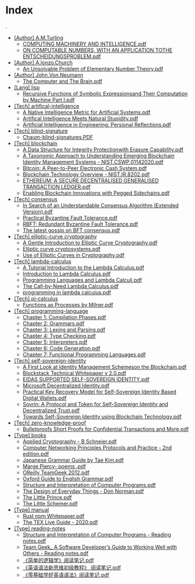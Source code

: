 # Index

.
 * <a href="./[Author] A.M.Turling">[Author] A.M.Turling</a>
   * <a href="./[Author] A.M.Turling/COMPUTING MACHINERY AND INTELLIGENCE.pdf">COMPUTING MACHINERY AND INTELLIGENCE.pdf</a>
   * <a href="./[Author] A.M.Turling/ON COMPUTABLE NUMBERS, WITH AN APPLICATION TOTHE ENTSCHEIDUNGSPROBLEM.pdf">ON COMPUTABLE NUMBERS, WITH AN APPLICATION TOTHE ENTSCHEIDUNGSPROBLEM.pdf</a>
 * <a href="./[Author] A.lonzo.Church">[Author] A.lonzo.Church</a>
   * <a href="./[Author] A.lonzo.Church/An Unsolvable Problem of Elementary Number Theory.pdf">An Unsolvable Problem of Elementary Number Theory.pdf</a>
 * <a href="./[Author] John.Von.Neumann">[Author] John.Von.Neumann</a>
   * <a href="./[Author] John.Von.Neumann/The Computer and The Brain.pdf">The Computer and The Brain.pdf</a>
 * <a href="./[Lang] lisp">[Lang] lisp</a>
   * <a href="./[Lang] lisp/Recursive Functions of Symbolic Expressionsand Their Computation by Machine Part I.pdf">Recursive Functions of Symbolic Expressionsand Their Computation by Machine Part I.pdf</a>
 * <a href="./[Tech] artifical-intelligence">[Tech] artifical-intelligence</a>
   * <a href="./[Tech] artifical-intelligence/A Native Intelligence Metric for Artificial Systems.pdf">A Native Intelligence Metric for Artificial Systems.pdf</a>
   * <a href="./[Tech] artifical-intelligence/Artifical Intelligence Meets Natural Stupidity.pdf">Artifical Intelligence Meets Natural Stupidity.pdf</a>
   * <a href="./[Tech] artifical-intelligence/Artificial Intelligence in Engineering: Persional Reflections.pdf">Artificial Intelligence in Engineering: Persional Reflections.pdf</a>
 * <a href="./[Tech] blind-signature">[Tech] blind-signature</a>
   * <a href="./[Tech] blind-signature/Chaum-blind-signatures.PDF">Chaum-blind-signatures.PDF</a>
 * <a href="./[Tech] blockchain">[Tech] blockchain</a>
   * <a href="./[Tech] blockchain/A Data Structure for Integrity Protectionwith Erasure Capability.pdf">A Data Structure for Integrity Protectionwith Erasure Capability.pdf</a>
   * <a href="./[Tech] blockchain/A Taxonomic Approach to Understanding Emerging Blockchain Identity Management Systems - NIST.CSWP.01142020.pdf">A Taxonomic Approach to Understanding Emerging Blockchain Identity Management Systems - NIST.CSWP.01142020.pdf</a>
   * <a href="./[Tech] blockchain/Bitcoin: A Peer-to-Peer Electronic Cash System.pdf">Bitcoin: A Peer-to-Peer Electronic Cash System.pdf</a>
   * <a href="./[Tech] blockchain/Blockchain Technology Overview - NIST.IR.8202.pdf">Blockchain Technology Overview - NIST.IR.8202.pdf</a>
   * <a href="./[Tech] blockchain/ETHEREUM: A SECURE DECENTRALISED GENERALISED TRANSACTION LEDGER.pdf">ETHEREUM: A SECURE DECENTRALISED GENERALISED TRANSACTION LEDGER.pdf</a>
   * <a href="./[Tech] blockchain/Enabling Blockchain Innovations with Pegged Sidechains.pdf">Enabling Blockchain Innovations with Pegged Sidechains.pdf</a>
 * <a href="./[Tech] consensus">[Tech] consensus</a>
   * <a href="./[Tech] consensus/In Search of an Understandable Consensus Algorithm (Extended Version).pdf">In Search of an Understandable Consensus Algorithm (Extended Version).pdf</a>
   * <a href="./[Tech] consensus/Practical Byzantine Fault Tolerance.pdf">Practical Byzantine Fault Tolerance.pdf</a>
   * <a href="./[Tech] consensus/RBFT: Redundant Byzantine Fault Tolerance.pdf">RBFT: Redundant Byzantine Fault Tolerance.pdf</a>
   * <a href="./[Tech] consensus/The latest gossip on BFT consensus.pdf">The latest gossip on BFT consensus.pdf</a>
 * <a href="./[Tech] elliptic-curve cryptography">[Tech] elliptic-curve cryptography</a>
   * <a href="./[Tech] elliptic-curve cryptography/A Gentle Introduction to Elliptic Curve Cryptography.pdf">A Gentle Introduction to Elliptic Curve Cryptography.pdf</a>
   * <a href="./[Tech] elliptic-curve cryptography/Elliptic curve cryptosystems.pdf">Elliptic curve cryptosystems.pdf</a>
   * <a href="./[Tech] elliptic-curve cryptography/Use of Elliptic Curves in Cryptography.pdf">Use of Elliptic Curves in Cryptography.pdf</a>
 * <a href="./[Tech] lambda-calculus">[Tech] lambda-calculus</a>
   * <a href="./[Tech] lambda-calculus/A Tutorial Introduction to the Lambda Calculus.pdf">A Tutorial Introduction to the Lambda Calculus.pdf</a>
   * <a href="./[Tech] lambda-calculus/Introduction to Lambda Calculus.pdf">Introduction to Lambda Calculus.pdf</a>
   * <a href="./[Tech] lambda-calculus/Programming Languages and Lambda Calculi.pdf">Programming Languages and Lambda Calculi.pdf</a>
   * <a href="./[Tech] lambda-calculus/The Call-by-Need Lambda Calculus.pdf">The Call-by-Need Lambda Calculus.pdf</a>
   * <a href="./[Tech] lambda-calculus/programming in lambda calcuius.pdf">programming in lambda calcuius.pdf</a>
 * <a href="./[Tech] pi-calculus">[Tech] pi-calculus</a>
   * <a href="./[Tech] pi-calculus/Functions as Processes by Milner.pdf">Functions as Processes by Milner.pdf</a>
 * <a href="./[Tech] programming-language">[Tech] programming-language</a>
   * <a href="./[Tech] programming-language/Chapter 1: Compilation Phases.pdf">Chapter 1: Compilation Phases.pdf</a>
   * <a href="./[Tech] programming-language/Chapter 2: Grammars.pdf">Chapter 2: Grammars.pdf</a>
   * <a href="./[Tech] programming-language/Chapter 3: Lexing and Parsing.pdf">Chapter 3: Lexing and Parsing.pdf</a>
   * <a href="./[Tech] programming-language/Chapter 4: Type Checking.pdf">Chapter 4: Type Checking.pdf</a>
   * <a href="./[Tech] programming-language/Chapter 5: Interpreters.pdf">Chapter 5: Interpreters.pdf</a>
   * <a href="./[Tech] programming-language/Chapter 6: Code Generation.pdf">Chapter 6: Code Generation.pdf</a>
   * <a href="./[Tech] programming-language/Chapter 7: Functional Programming Languages.pdf">Chapter 7: Functional Programming Languages.pdf</a>
 * <a href="./[Tech] self-sovereign-identity">[Tech] self-sovereign-identity</a>
   * <a href="./[Tech] self-sovereign-identity/A First Look at Identity Management Schemeson the Blockchain.pdf">A First Look at Identity Management Schemeson the Blockchain.pdf</a>
   * <a href="./[Tech] self-sovereign-identity/Blockstack Technical Whitepaper v 2.0.pdf">Blockstack Technical Whitepaper v 2.0.pdf</a>
   * <a href="./[Tech] self-sovereign-identity/EIDAS SUPPORTED SELF-SOVEREIGN IDENTITY.pdf">EIDAS SUPPORTED SELF-SOVEREIGN IDENTITY.pdf</a>
   * <a href="./[Tech] self-sovereign-identity/Microsoft Decentralized Identity.pdf">Microsoft Decentralized Identity.pdf</a>
   * <a href="./[Tech] self-sovereign-identity/Practical Key Recovery Model for Self-Sovereign Identity Based Digital Wallets.pdf">Practical Key Recovery Model for Self-Sovereign Identity Based Digital Wallets.pdf</a>
   * <a href="./[Tech] self-sovereign-identity/Sovrin: A Protocol and Token for Self-Sovereign Identity and Decentralized Trust.pdf">Sovrin: A Protocol and Token for Self-Sovereign Identity and Decentralized Trust.pdf</a>
   * <a href="./[Tech] self-sovereign-identity/Towards Self-Sovereign Identity using Blockchain Technology.pdf">Towards Self-Sovereign Identity using Blockchain Technology.pdf</a>
 * <a href="./[Tech] zero-knowledge-proof">[Tech] zero-knowledge-proof</a>
   * <a href="./[Tech] zero-knowledge-proof/Bulletproofs Short Proofs for Confidential Transactions and More.pdf">Bulletproofs Short Proofs for Confidential Transactions and More.pdf</a>
 * <a href="./[Type] books">[Type] books</a>
   * <a href="./[Type] books/Applied Cryptography - B Schneier.pdf">Applied Cryptography - B Schneier.pdf</a>
   * <a href="./[Type] books/Computer Networking Principles Protocols and Practice - 2nd edition.pdf">Computer Networking Principles Protocols and Practice - 2nd edition.pdf</a>
   * <a href="./[Type] books/Japanese Grammar Guide by Tae Kim.pdf">Japanese Grammar Guide by Tae Kim.pdf</a>
   * <a href="./[Type] books/Marge Piercy- poems .pdf">Marge Piercy- poems .pdf</a>
   * <a href="./[Type] books/OReilly TeamGeek 2012.pdf">OReilly TeamGeek 2012.pdf</a>
   * <a href="./[Type] books/Oxford Guide to English Grammar.pdf">Oxford Guide to English Grammar.pdf</a>
   * <a href="./[Type] books/Structure and Interpretation of Computer Programs.pdf">Structure and Interpretation of Computer Programs.pdf</a>
   * <a href="./[Type] books/The Design of Everyday Things - Don Norman.pdf">The Design of Everyday Things - Don Norman.pdf</a>
   * <a href="./[Type] books/The Little Prince.pdf">The Little Prince.pdf</a>
   * <a href="./[Type] books/The Little Schemer.pdf">The Little Schemer.pdf</a>
 * <a href="./[Type] manual">[Type] manual</a>
   * <a href="./[Type] manual/Rust npm Whitepaper.pdf">Rust npm Whitepaper.pdf</a>
   * <a href="./[Type] manual/The TEX Live Guide - 2020.pdf">The TEX Live Guide - 2020.pdf</a>
 * <a href="./[Type] reading-notes">[Type] reading-notes</a>
     * <a href="./[Type] reading-notes/Structure and Interpretation of Computer Programs - Reading notes.pdf">Structure and Interpretation of Computer Programs - Reading notes.pdf</a>
     * <a href="./[Type] reading-notes/Team Geek_ A Software Developer’s Guide to Working Well with Others - Reading notes.pdf">Team Geek_ A Software Developer’s Guide to Working Well with Others - Reading notes.pdf</a>
     * <a href="./[Type] reading-notes/《简单的逻辑学》阅读笔记.pdf">《简单的逻辑学》阅读笔记.pdf</a>
     * <a href="./[Type] reading-notes/《英语语法新思维初级教程》 阅读笔记.pdf">《英语语法新思维初级教程》 阅读笔记.pdf</a>
     * <a href="./[Type] reading-notes/《零基础学好英语语法》阅读笔记.pdf">《零基础学好英语语法》阅读笔记.pdf</a>
